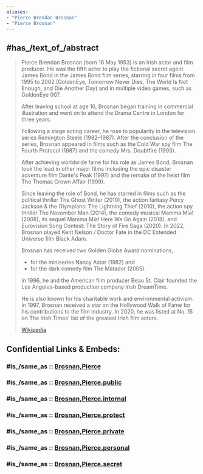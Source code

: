 ```yaml
---
aliases:
- "Pierce Brendan Brosnan"
- "Pierce Brosnan"
---
```


## #has_/text_of_/abstract 

> Pierce Brendan Brosnan (born 16 May 1953) is an Irish actor and film producer. 
> He was the fifth actor to play the fictional secret agent James Bond in the James Bond film series, 
> starring in four films from 1995 to 2002 
> (GoldenEye, Tomorrow Never Dies, The World Is Not Enough, and Die Another Day) 
> and in multiple video games, such as GoldenEye 007.
>
> After leaving school at age 16, Brosnan began training in commercial illustration 
> and went on to attend the Drama Centre in London for three years. 
> 
> Following a stage acting career, he rose to popularity in the television series Remington Steele (1982–1987). 
> After the conclusion of the series, Brosnan appeared in films such as the Cold War spy film The Fourth Protocol (1987) 
> and the comedy Mrs. Doubtfire (1993). 
> 
> After achieving worldwide fame for his role as James Bond, 
> Brosnan took the lead in other major films including the epic disaster adventure film Dante's Peak (1997) 
> and the remake of the heist film The Thomas Crown Affair (1999). 
> 
> Since leaving the role of Bond, he has starred in films such as the political thriller The Ghost Writer (2010), 
> the action fantasy Percy Jackson & the Olympians: The Lightning Thief (2010), 
> the action spy thriller The November Man (2014), the comedy musical Mamma Mia! (2008), 
> its sequel Mamma Mia! Here We Go Again (2018), and Eurovision Song Contest: The Story of Fire Saga (2020). 
> In 2022, Brosnan played Kent Nelson / Doctor Fate in the DC Extended Universe film Black Adam.
>
> Brosnan has received two Golden Globe Award nominations, 
> - for the miniseries Nancy Astor (1982) and 
> - for the dark comedy film The Matador (2005). 
> 
> In 1996, he and the American film producer Beau St. Clair 
> founded the Los Angeles–based production company Irish DreamTime. 
> 
> He is also known for his charitable work and environmental activism. 
> In 1997, Brosnan received a star on the Hollywood Walk of Fame for his contributions to the film industry. 
> In 2020, he was listed at No. 15 on The Irish Times' list of the greatest Irish film actors.
>
> [Wikipedia](https://en.wikipedia.org/wiki/Pierce%20Brosnan)


## Confidential Links & Embeds: 

### #is_/same_as :: [Brosnan,Pierce](/_Standards/Society/Communication/Media/Movie/Actor/Irish_Actor/Brosnan,Pierce.md) 

### #is_/same_as :: [Brosnan,Pierce.public](/_public/Society/Communication/Media/Movie/Actor/Irish_Actor/Brosnan,Pierce.public.md) 

### #is_/same_as :: [Brosnan,Pierce.internal](/_internal/Society/Communication/Media/Movie/Actor/Irish_Actor/Brosnan,Pierce.internal.md) 

### #is_/same_as :: [Brosnan,Pierce.protect](/_protect/Society/Communication/Media/Movie/Actor/Irish_Actor/Brosnan,Pierce.protect.md) 

### #is_/same_as :: [Brosnan,Pierce.private](/_private/Society/Communication/Media/Movie/Actor/Irish_Actor/Brosnan,Pierce.private.md) 

### #is_/same_as :: [Brosnan,Pierce.personal](/_personal/Society/Communication/Media/Movie/Actor/Irish_Actor/Brosnan,Pierce.personal.md) 

### #is_/same_as :: [Brosnan,Pierce.secret](/_secret/Society/Communication/Media/Movie/Actor/Irish_Actor/Brosnan,Pierce.secret.md)

